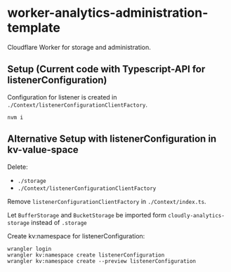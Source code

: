 # worker-analytics-administration-template

Cloudflare Worker for storage and administration.


## Setup (Current code with Typescript-API for listenerConfiguration)

Configuration for listener is created in `./Context/listenerConfigurationClientFactory`.

```
nvm i
```

## Alternative Setup with listenerConfiguration in kv-value-space

Delete:

* `./storage`
* `./Context/listenerConfigurationClientFactory`

Remove `listenerConfigurationClientFactory` in `./Context/index.ts`.

Let `BufferStorage` and `BucketStorage` be imported form `cloudly-analytics-storage` instead of `.storage`

Create kv:namespace for listenerConfiguration:
```
wrangler login
wrangler kv:namespace create listenerConfiguration
wrangler kv:namespace create --preview listenerConfiguration
```
